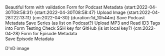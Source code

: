 Beautiful form with validation
Form for Podcast Metadata   {start:2022-04-30T08:58:31} {start:2022-04-30T08:58:47}
Upload Image {start:2022-04-28T22:13:11} {cm:2022-04-30} {duration:1d_10h44m}
Save Podcast Metadata
Save Series (as list on Podcast?)
Upload MP3 and Read ID3 Tags into Form
Testing
Check SSH key for GitHub (is ist local key?) {cm:2022-04-28}
Form for Episode Metadata  
Save Episode Metadata  

D'nD image